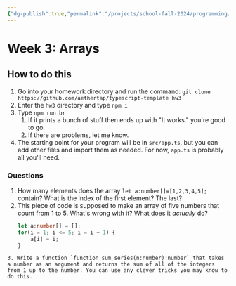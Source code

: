 ```yaml
---
{"dg-publish":true,"permalink":"/projects/school-fall-2024/programming/lessons/array-operations/","tags":["gardenEntry"]}
---
```



# Week 3: Arrays
## How to do this

1. Go into your homework directory and run the command: `git clone https://github.com/aethertap/typescript-template hw3`
2. Enter the `hw3` directory and type `npm i`
3. Type `npm run br`
    1. If it prints a bunch of stuff then ends up with "It works." you're good to go.
    2. If there are problems, let me know.
4. The starting point for your program will be in `src/app.ts`, but you can add other files and import them as needed. For now, `app.ts` is probably all you'll need.

### Questions

1. How many elements does the array `let a:number[]=[1,2,3,4,5];` contain? What is the index of the first element? The last?
2. This piece of code is supposed to make an array of five numbers that count from 1 to 5. What's wrong with it? What does it *actually* do?
    ```typescript
	let a:number[] = [];
	for(i = 1; i <= 5; i = i + 1) {
		a[i] = i;
	}
```
3. Write a function `function sum_series(n:number):number` that takes a number as an argument and returns the sum of all of the integers from 1 up to the number. You can use any clever tricks you may know to do this.
